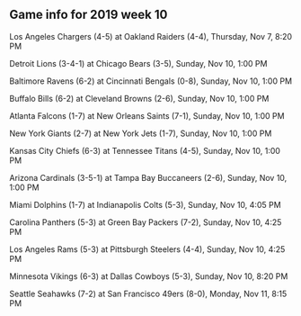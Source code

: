 ## Game info for 2019 week 10
Los Angeles Chargers (4-5) at Oakland Raiders (4-4), Thursday, Nov 7, 8:20 PM



Detroit Lions (3-4-1) at Chicago Bears (3-5), Sunday, Nov 10, 1:00 PM

Baltimore Ravens (6-2) at Cincinnati Bengals (0-8), Sunday, Nov 10, 1:00 PM

Buffalo Bills (6-2) at Cleveland Browns (2-6), Sunday, Nov 10, 1:00 PM

Atlanta Falcons (1-7) at New Orleans Saints (7-1), Sunday, Nov 10, 1:00 PM

New York Giants (2-7) at New York Jets (1-7), Sunday, Nov 10, 1:00 PM

Kansas City Chiefs (6-3) at Tennessee Titans (4-5), Sunday, Nov 10, 1:00 PM

Arizona Cardinals (3-5-1) at Tampa Bay Buccaneers (2-6), Sunday, Nov 10, 1:00 PM



Miami Dolphins (1-7) at Indianapolis Colts (5-3), Sunday, Nov 10, 4:05 PM

Carolina Panthers (5-3) at Green Bay Packers (7-2), Sunday, Nov 10, 4:25 PM

Los Angeles Rams (5-3) at Pittsburgh Steelers (4-4), Sunday, Nov 10, 4:25 PM



Minnesota Vikings (6-3) at Dallas Cowboys (5-3), Sunday, Nov 10, 8:20 PM



Seattle Seahawks (7-2) at San Francisco 49ers (8-0), Monday, Nov 11, 8:15 PM

